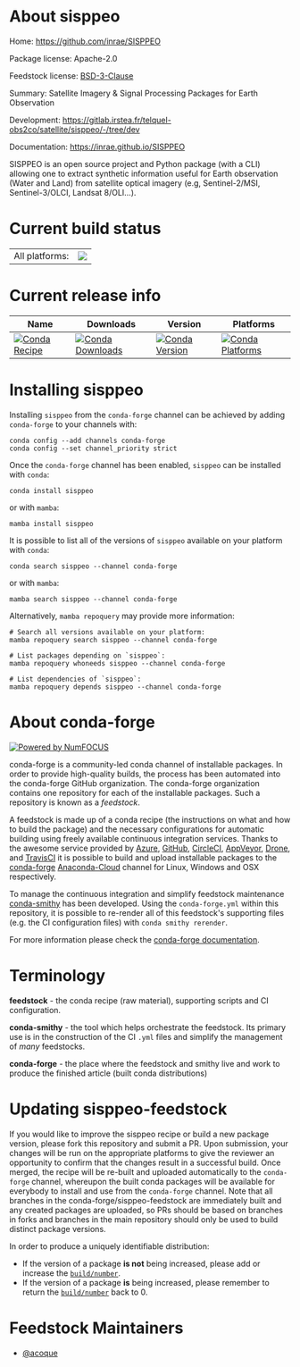 About sisppeo
=============

Home: https://github.com/inrae/SISPPEO

Package license: Apache-2.0

Feedstock license: [BSD-3-Clause](https://github.com/conda-forge/sisppeo-feedstock/blob/main/LICENSE.txt)

Summary: Satellite Imagery & Signal Processing Packages for Earth Observation

Development: https://gitlab.irstea.fr/telquel-obs2co/satellite/sisppeo/-/tree/dev

Documentation: https://inrae.github.io/SISPPEO

SISPPEO is an open source project and Python package (with a CLI)
allowing one to extract synthetic information useful for Earth observation
(Water and Land) from satellite optical imagery (e.g, Sentinel-2/MSI,
Sentinel-3/OLCI, Landsat 8/OLI…).


Current build status
====================


<table><tr><td>All platforms:</td>
    <td>
      <a href="https://dev.azure.com/conda-forge/feedstock-builds/_build/latest?definitionId=14185&branchName=main">
        <img src="https://dev.azure.com/conda-forge/feedstock-builds/_apis/build/status/sisppeo-feedstock?branchName=main">
      </a>
    </td>
  </tr>
</table>

Current release info
====================

| Name | Downloads | Version | Platforms |
| --- | --- | --- | --- |
| [![Conda Recipe](https://img.shields.io/badge/recipe-sisppeo-green.svg)](https://anaconda.org/conda-forge/sisppeo) | [![Conda Downloads](https://img.shields.io/conda/dn/conda-forge/sisppeo.svg)](https://anaconda.org/conda-forge/sisppeo) | [![Conda Version](https://img.shields.io/conda/vn/conda-forge/sisppeo.svg)](https://anaconda.org/conda-forge/sisppeo) | [![Conda Platforms](https://img.shields.io/conda/pn/conda-forge/sisppeo.svg)](https://anaconda.org/conda-forge/sisppeo) |

Installing sisppeo
==================

Installing `sisppeo` from the `conda-forge` channel can be achieved by adding `conda-forge` to your channels with:

```
conda config --add channels conda-forge
conda config --set channel_priority strict
```

Once the `conda-forge` channel has been enabled, `sisppeo` can be installed with `conda`:

```
conda install sisppeo
```

or with `mamba`:

```
mamba install sisppeo
```

It is possible to list all of the versions of `sisppeo` available on your platform with `conda`:

```
conda search sisppeo --channel conda-forge
```

or with `mamba`:

```
mamba search sisppeo --channel conda-forge
```

Alternatively, `mamba repoquery` may provide more information:

```
# Search all versions available on your platform:
mamba repoquery search sisppeo --channel conda-forge

# List packages depending on `sisppeo`:
mamba repoquery whoneeds sisppeo --channel conda-forge

# List dependencies of `sisppeo`:
mamba repoquery depends sisppeo --channel conda-forge
```


About conda-forge
=================

[![Powered by
NumFOCUS](https://img.shields.io/badge/powered%20by-NumFOCUS-orange.svg?style=flat&colorA=E1523D&colorB=007D8A)](https://numfocus.org)

conda-forge is a community-led conda channel of installable packages.
In order to provide high-quality builds, the process has been automated into the
conda-forge GitHub organization. The conda-forge organization contains one repository
for each of the installable packages. Such a repository is known as a *feedstock*.

A feedstock is made up of a conda recipe (the instructions on what and how to build
the package) and the necessary configurations for automatic building using freely
available continuous integration services. Thanks to the awesome service provided by
[Azure](https://azure.microsoft.com/en-us/services/devops/), [GitHub](https://github.com/),
[CircleCI](https://circleci.com/), [AppVeyor](https://www.appveyor.com/),
[Drone](https://cloud.drone.io/welcome), and [TravisCI](https://travis-ci.com/)
it is possible to build and upload installable packages to the
[conda-forge](https://anaconda.org/conda-forge) [Anaconda-Cloud](https://anaconda.org/)
channel for Linux, Windows and OSX respectively.

To manage the continuous integration and simplify feedstock maintenance
[conda-smithy](https://github.com/conda-forge/conda-smithy) has been developed.
Using the ``conda-forge.yml`` within this repository, it is possible to re-render all of
this feedstock's supporting files (e.g. the CI configuration files) with ``conda smithy rerender``.

For more information please check the [conda-forge documentation](https://conda-forge.org/docs/).

Terminology
===========

**feedstock** - the conda recipe (raw material), supporting scripts and CI configuration.

**conda-smithy** - the tool which helps orchestrate the feedstock.
                   Its primary use is in the construction of the CI ``.yml`` files
                   and simplify the management of *many* feedstocks.

**conda-forge** - the place where the feedstock and smithy live and work to
                  produce the finished article (built conda distributions)


Updating sisppeo-feedstock
==========================

If you would like to improve the sisppeo recipe or build a new
package version, please fork this repository and submit a PR. Upon submission,
your changes will be run on the appropriate platforms to give the reviewer an
opportunity to confirm that the changes result in a successful build. Once
merged, the recipe will be re-built and uploaded automatically to the
`conda-forge` channel, whereupon the built conda packages will be available for
everybody to install and use from the `conda-forge` channel.
Note that all branches in the conda-forge/sisppeo-feedstock are
immediately built and any created packages are uploaded, so PRs should be based
on branches in forks and branches in the main repository should only be used to
build distinct package versions.

In order to produce a uniquely identifiable distribution:
 * If the version of a package **is not** being increased, please add or increase
   the [``build/number``](https://docs.conda.io/projects/conda-build/en/latest/resources/define-metadata.html#build-number-and-string).
 * If the version of a package **is** being increased, please remember to return
   the [``build/number``](https://docs.conda.io/projects/conda-build/en/latest/resources/define-metadata.html#build-number-and-string)
   back to 0.

Feedstock Maintainers
=====================

* [@acoque](https://github.com/acoque/)

